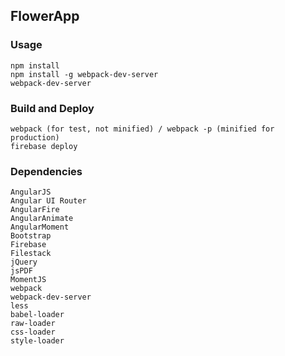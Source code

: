 ## FlowerApp

### Usage

```
npm install
npm install -g webpack-dev-server
webpack-dev-server
```

### Build and Deploy

```
webpack (for test, not minified) / webpack -p (minified for production)
firebase deploy
```

### Dependencies

```
AngularJS
Angular UI Router
AngularFire
AngularAnimate
AngularMoment
Bootstrap
Firebase
Filestack
jQuery
jsPDF
MomentJS
webpack
webpack-dev-server
less
babel-loader
raw-loader
css-loader
style-loader
```